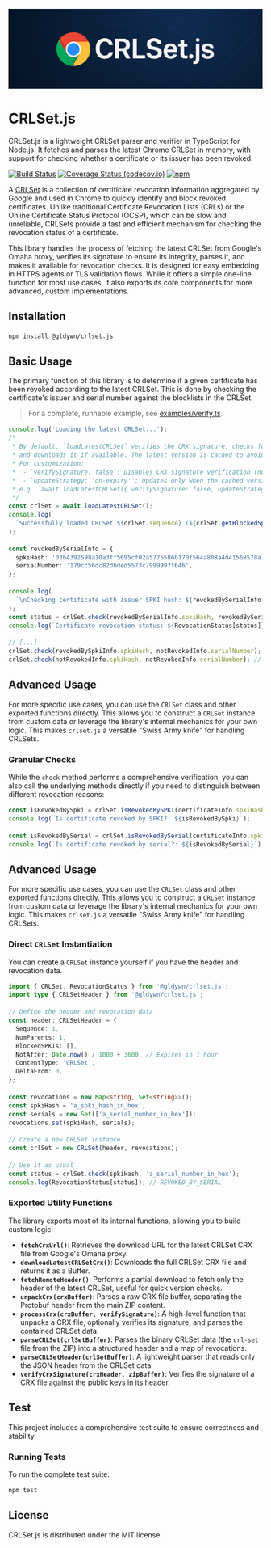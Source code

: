 <p align="center">
  <img src="./assets/header.png" alt="crlset.js"/>
</p>

# CRLSet.js

CRLSet.js is a lightweight CRLSet parser and verifier in TypeScript for Node.js. It fetches and parses the latest Chrome CRLSet in memory, with support for checking whether a certificate or its issuer has been revoked.

[![Build Status](https://github.com/Gldywn/crlset.js/actions/workflows/build.yml/badge.svg)](https://github.com/Gldywn/crlset.js/actions/workflows/build.yml)
[![Coverage Status (codecov.io)](https://codecov.io/gh/Gldywn/crlset.js/branch/main/graph/badge.svg)](https://codecov.io/gh/Gldywn/crlset.js)
[![npm](https://img.shields.io/npm/v/@gldywn/crlset.js.svg)](https://www.npmjs.com/package/@gldywn/crlset.js)

A [CRLSet](https://www.chromium.org/Home/chromium-security/crlsets/) is a collection of certificate revocation information aggregated by Google and used in Chrome to quickly identify and block revoked certificates. Unlike traditional Certificate Revocation Lists (CRLs) or the Online Certificate Status Protocol (OCSP), which can be slow and unreliable, CRLSets provide a fast and efficient mechanism for checking the revocation status of a certificate.

This library handles the process of fetching the latest CRLSet from Google's Omaha proxy, verifies its signature to ensure its integrity, parses it, and makes it available for revocation checks. It is designed for easy embedding in HTTPS agents or TLS validation flows. While it offers a simple one-line function for most use cases, it also exports its core components for more advanced, custom implementations.

## Installation

```sh
npm install @gldywn/crlset.js
```

## Basic Usage

The primary function of this library is to determine if a given certificate has been revoked according to the latest CRLSet. This is done by checking the certificate's issuer and serial number against the blocklists in the CRLSet.

> For a complete, runnable example, see [examples/verify.ts](./examples/verify.ts).

```typescript
console.log('Loading the latest CRLSet...');
/*
 * By default, `loadLatestCRLSet` verifies the CRX signature, checks for a newer version,
 * and downloads it if available. The latest version is cached to avoid redundant downloads.
 * For customization:
 *  - `verifySignature: false`: Disables CRX signature verification (not recommended).
 *  - `updateStrategy: 'on-expiry'`: Updates only when the cached version hard-expires (not recommended).
 * e.g. `await loadLatestCRLSet({ verifySignature: false, updateStrategy: 'on-expiry' })`
 */
const crlSet = await loadLatestCRLSet();
console.log(
  `Successfully loaded CRLSet ${crlSet.sequence} (${crlSet.getBlockedSpkiCount()} blocked SPKIs, ${crlSet.getRevocationCount()} revocations).`,
);

const revokedBySerialInfo = {
  spkiHash: '03b4392598a10a3ff5695cf02a5775586b170f564a808a4d41568578a184e329',
  serialNumber: '179cc56dc82dbded5573c7999997f646',
};

console.log(
  `\nChecking certificate with issuer SPKI hash: ${revokedBySerialInfo.spkiHash} and serial number: ${revokedBySerialInfo.serialNumber}...`,
);
const status = crlSet.check(revokedBySerialInfo.spkiHash, revokedBySerialInfo.serialNumber);
console.log(`Certificate revocation status: ${RevocationStatus[status]}`); // REVOKED_BY_SERIAL

// [...]
crlSet.check(revokedBySpkiInfo.spkiHash, notRevokedInfo.serialNumber); // REVOKED_BY_SPKI
crlSet.check(notRevokedInfo.spkiHash, notRevokedInfo.serialNumber); // OK
```

## Advanced Usage

For more specific use cases, you can use the `CRLSet` class and other exported functions directly. This allows you to construct a `CRLSet` instance from custom data or leverage the library's internal mechanics for your own logic. This makes `crlset.js` a versatile "Swiss Army knife" for handling CRLSets.

### Granular Checks

While the `check` method performs a comprehensive verification, you can also call the underlying methods directly if you need to distinguish between different revocation reasons:

```typescript
const isRevokedBySpki = crlSet.isRevokedBySPKI(certificateInfo.spkiHash);
console.log(`Is certificate revoked by SPKI?: ${isRevokedBySpki}`);

const isRevokedBySerial = crlSet.isRevokedBySerial(certificateInfo.spkiHash, certificateInfo.serialNumber);
console.log(`Is certificate revoked by serial?: ${isRevokedBySerial}`);
```

## Advanced Usage

For more specific use cases, you can use the `CRLSet` class and other exported functions directly. This allows you to construct a `CRLSet` instance from custom data or leverage the library's internal mechanics for your own logic. This makes `crlset.js` a versatile "Swiss Army knife" for handling CRLSets.

### Direct `CRLSet` Instantiation

You can create a `CRLSet` instance yourself if you have the header and revocation data.

```typescript
import { CRLSet, RevocationStatus } from '@gldywn/crlset.js';
import type { CRLSetHeader } from '@gldywn/crlset.js';

// Define the header and revocation data
const header: CRLSetHeader = {
  Sequence: 1,
  NumParents: 1,
  BlockedSPKIs: [],
  NotAfter: Date.now() / 1000 + 3600, // Expires in 1 hour
  ContentType: 'CRLSet',
  DeltaFrom: 0,
};

const revocations = new Map<string, Set<string>>();
const spkiHash = 'a_spki_hash_in_hex';
const serials = new Set(['a_serial_number_in_hex']);
revocations.set(spkiHash, serials);

// Create a new CRLSet instance
const crlSet = new CRLSet(header, revocations);

// Use it as usual
const status = crlSet.check(spkiHash, 'a_serial_number_in_hex');
console.log(RevocationStatus[status]); // REVOKED_BY_SERIAL
```

### Exported Utility Functions

The library exports most of its internal functions, allowing you to build custom logic:

- **`fetchCrxUrl()`**: Retrieves the download URL for the latest CRLSet CRX file from Google's Omaha proxy.
- **`downloadLatestCRLSetCrx()`**: Downloads the full CRLSet CRX file and returns it as a Buffer.
- **`fetchRemoteHeader()`**: Performs a partial download to fetch only the header of the latest CRLSet, useful for quick version checks.
- **`unpackCrx(crxBuffer)`**: Parses a raw CRX file buffer, separating the Protobuf header from the main ZIP content.
- **`processCrx(crxBuffer, verifySignature)`**: A high-level function that unpacks a CRX file, optionally verifies its signature, and parses the contained CRLSet data.
- **`parseCRLSet(crlSetBuffer)`**: Parses the binary CRLSet data (the `crl-set` file from the ZIP) into a structured header and a map of revocations.
- **`parseCRLSetHeader(crlSetBuffer)`**: A lightweight parser that reads only the JSON header from the CRLSet data.
- **`verifyCrxSignature(crxHeader, zipBuffer)`**: Verifies the signature of a CRX file against the public keys in its header.

## Test

This project includes a comprehensive test suite to ensure correctness and stability.

### Running Tests

To run the complete test suite:

```sh
npm test
```

## License

CRLSet.js is distributed under the MIT license.
